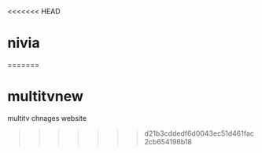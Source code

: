 <<<<<<< HEAD
# nivia
=======
# multitvnew
multitv chnages website
>>>>>>> d21b3cddedf6d0043ec51d461fac2cb654198b18
